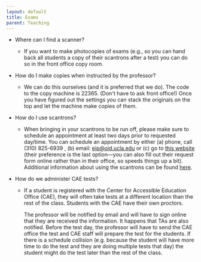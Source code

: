 ```yaml
---
layout: default
title: Exams
parent: Teaching
---
```



* Where can I find a scanner?
  - If you want to make photocopies of exams (e.g., so you can hand back all students a copy of their scantrons after a test) you can do so in the front office copy room.

* How do I make copies when instructed by the professor?
  - We can do this ourselves (and it is preferred that we do). The code to the copy machine is 22365. (Don't have to ask front office!) Once you have figured out the settings you can stack the originals on the top and let the machine make copies of them.
  
* How do I use scantrons?
  - When bringing in your scantrons to be run off, please make sure to schedule an appointment at least two days prior to requested day/time. You can schedule an appointment by either (a) phone, call (310) 825-6939 , (b) email: eip@oid.ucla.edu or (c) go to [this website]("https://www.teaching.ucla.edu/test-scoring") (their preference is the last option—you can also fill out their request form online rather than in their office, so speeds things up a bit). Additional information about using the scantrons can be found [here]("https://www.teaching.ucla.edu/test-scoring").
  
* How do we administer CAE tests?
  - If a student is registered with the Center for Accessible Education Office (CAE), they will often take tests at a different location than the rest of the class. Students with the CAE have their own proctors.<p>The professor will be notified by email and will have to sign online that they are received the information. It happens that TAs are also notified. Before the test day, the professor will have to send the CAE office the test and CAE staff will prepare the test for the students. If there is a schedule collision (e.g. because the student will have more time to do the test and they are doing multiple tests that day) the student might do the test later than the rest of the class.
  

